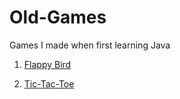# Old-Games
Games I made when first learning Java

1. [Flappy Bird](https://minhaskamal.github.io/DownGit/#/home?url=https://github.com/rfenters95/Old-Games/tree/master/Flappy-Bird)

2. [Tic-Tac-Toe](https://minhaskamal.github.io/DownGit/#/home?url=https://github.com/rfenters95/Old-Games/tree/master/Tic-Tac-Toe)
